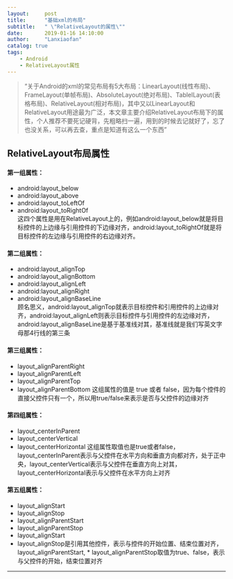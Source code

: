 ```yaml
---
layout:     post
title:      "基础xml的布局"
subtitle:   " \"RelativeLayout的属性\""
date:       2019-01-16 14:10:00
author:     "Lanxiaofan"
catalog: true
tags:
    - Android
    - RelativeLayout属性
---
```


> “关于Android的xml的常见布局有5大布局：LinearLayout(线性布局)、FrameLayout(单帧布局)、AbsoluteLayout(绝对布局)、TablelLayout(表格布局)、RelativeLayout(相对布局)，其中又以LinearLayout和RelativeLayout用途最为广泛，本文章主要介绍RelativeLayout布局下的属性，个人推荐不要死记硬背，先粗略扫一遍，用到的时候去记就好了，忘了也没关系，可以再去查，重点是知道有这么一个东西”


## RelativeLayout布局属性

#### 第一组属性：
* android:layout_below 
* android:layout_above
* android:layout_toLeftOf
* android:layout_toRightOf <br>
这四个属性是用在RelativeLayout上的，例如android:layout_below就是将目标控件的上边缘与引用控件的下边缘对齐，android:layout_toRightOf就是将目标控件的左边缘与引用控件的右边缘对齐。

#### 第二组属性：
* android:layout_alignTop
* android:layout_alignBottom
* android:layout_alignLeft
* android:layout_alignRight
* android:layout_alignBaseLine <br>
顾名思义，android:layout_alignTop就表示目标控件和引用控件的上边缘对齐，android:layout_alignLeft则表示目标控件与引用控件的左边缘对齐，android:layout_alignBaseLine是基于基准线对其，基准线就是我们写英文字母那4行线的第三条

#### 第三组属性：
* layout_alignParentRight
* layout_alignParentLeft
* layout_alignParentTop
* layout_alignParentBottom
这组属性的值是 true 或者 false，因为每个控件的直接父控件只有一个，所以用true/false来表示是否与父控件的边缘对齐

#### 第四组属性：
* layout_centerInParent
* layout_centerVertical
* layout_centerHorizontal
这组属性取值也是true或者false，layout_centerInParent表示与父控件在水平方向和垂直方向都对齐，处于正中央，layout_centerVertical表示与父控件在垂直方向上对其，layout_centerHorizontal表示与父控件在水平方向上对齐

#### 第五组属性：
* layout_alignStart
* layout_alignStop
* layout_alignParentStart
* layout_alignParentStop
* layout_alignStart
* layout_alignStop是引用其他控件，表示与控件的开始位置、结束位置对齐，layout_alignParentStart, * layout_alignParentStop取值为true、false，表示与父控件的开始，结束位置对齐




---



